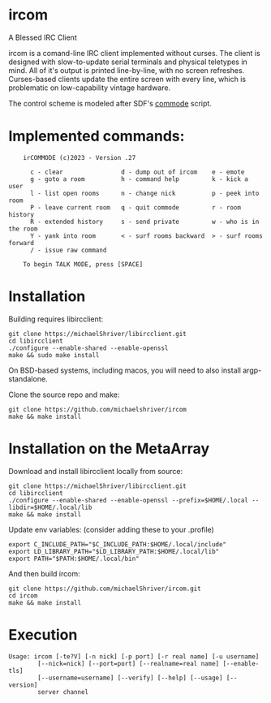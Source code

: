 # ircom

A Blessed IRC Client

ircom is a comand-line IRC client implemented without curses. The client is designed with slow-to-update serial terminals and physical teletypes in mind. All of it's output is printed line-by-line, with no screen refreshes. Curses-based clients update the entire screen with every line, which is problematic on low-capability vintage hardware.

The control scheme is modeled after SDF's [commode](https://sdf.org/?tutorials/comnotirc) script.

# Implemented commands:

        irCOMMODE (c)2023 - Version .27
        
          c - clear                d - dump out of ircom    e - emote
          g - goto a room          h - command help         k - kick a user
          l - list open rooms      n - change nick          p - peek into room
          P - leave current room   q - quit commode         r - room history
          R - extended history     s - send private         w - who is in the room
          Y - yank into room       < - surf rooms backward  > - surf rooms forward
          / - issue raw command
        
        To begin TALK MODE, press [SPACE]

# Installation

Building requires libircclient:

    git clone https://michaelShriver/libircclient.git
    cd libircclient
    ./configure --enable-shared --enable-openssl
    make && sudo make install

On BSD-based systems, including macos, you will need to also install argp-standalone.

Clone the source repo and make:

    git clone https://github.com/michaelshriver/ircom
    make && make install

# Installation on the MetaArray

Download and install libircclient locally from source:

    git clone https://michaelShriver/libircclient.git
    cd libircclient
    ./configure --enable-shared --enable-openssl --prefix=$HOME/.local --libdir=$HOME/.local/lib
    make && make install

Update env variables: (consider adding these to your .profile)

    export C_INCLUDE_PATH="$C_INCLUDE_PATH:$HOME/.local/include"
    export LD_LIBRARY_PATH="$LD_LIBRARY_PATH:$HOME/.local/lib"
    export PATH="$PATH:$HOME/.local/bin"

And then build ircom:

    git clone https://github.com/michaelShriver/ircom.git
    cd ircom
    make && make install

# Execution

    Usage: ircom [-te?V] [-n nick] [-p port] [-r real name] [-u username]
            [--nick=nick] [--port=port] [--realname=real name] [--enable-tls]
            [--username=username] [--verify] [--help] [--usage] [--version]
            server channel
